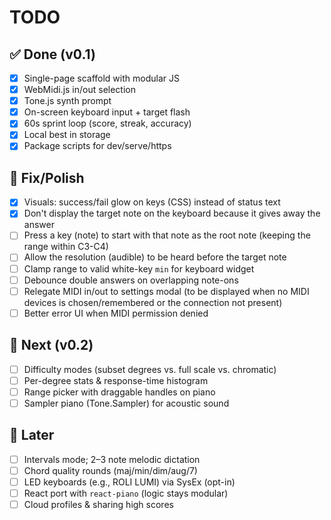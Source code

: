 # TODO

## ✅ Done (v0.1)
- [x] Single-page scaffold with modular JS
- [x] WebMidi.js in/out selection
- [x] Tone.js synth prompt
- [x] On-screen keyboard input + target flash
- [x] 60s sprint loop (score, streak, accuracy)
- [x] Local best in storage
- [x] Package scripts for dev/serve/https

## 🧰 Fix/Polish
- [x] Visuals: success/fail glow on keys (CSS) instead of status text
- [x] Don't display the target note on the keyboard because it gives away the answer
- [ ] Press a key (note) to start with that note as the root note (keeping the range within C3-C4)
- [ ] Allow the resolution (audible) to be heard before the target note
- [ ] Clamp range to valid white-key `min` for keyboard widget
- [ ] Debounce double answers on overlapping note-ons
- [ ] Relegate MIDI in/out to settings modal (to be displayed when no MIDI devices is chosen/remembered or the connection not present)
- [ ] Better error UI when MIDI permission denied

## 🎯 Next (v0.2)
- [ ] Difficulty modes (subset degrees vs. full scale vs. chromatic)
- [ ] Per-degree stats & response-time histogram
- [ ] Range picker with draggable handles on piano
- [ ] Sampler piano (Tone.Sampler) for acoustic sound

## 🚀 Later
- [ ] Intervals mode; 2–3 note melodic dictation
- [ ] Chord quality rounds (maj/min/dim/aug/7)
- [ ] LED keyboards (e.g., ROLI LUMI) via SysEx (opt-in)
- [ ] React port with `react-piano` (logic stays modular)
- [ ] Cloud profiles & sharing high scores